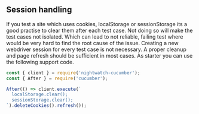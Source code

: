 ## Session handling

If you test a site which uses cookies, localStorage or sessionStorage its a good practise to clear them after each test case.
Not doing so will make the test cases not isolated.
Which can lead to not reliable, failing test where would be very hard to find the root cause of the issue.
Creating a new webdriver session for every test case is not necessary.
A proper cleanup and page refresh should be sufficient in most cases.
As starter you can use the following support code.

```javascript
const { client } = require('nightwatch-cucumber');
const { After } = require('cucumber');

After(() => client.execute(`
  localStorage.clear();
  sessionStorage.clear();
`).deleteCookies().refresh());
```
